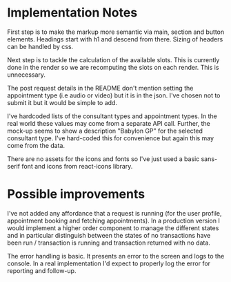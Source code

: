 # Implementation Notes

First step is to make the markup more semantic via main, section and button
elements. Headings start with h1 and descend from there. Sizing of headers can
be handled by css.

Next step is to tackle the calculation of the available slots. This is currently
done in the render so we are recomputing the slots on each render. This is
unnecessary.

The post request details in the README don't mention setting the appointment
type (i.e audio or video) but it is in the json. I've chosen not to submit it
but it would be simple to add.

I've hardcoded lists of the consultant types and appointment types. In the real
world these values may come from a separate API call. Further, the mock-up seems
to show a description "Babylon GP" for the selected consultant type. I've
hard-coded this for convenience but again this may come from the data.

There are no assets for the icons and fonts so I've just used a basic sans-serif
font and icons from react-icons library.

# Possible improvements

I've not added any affordance that a request is running (for the user profile,
appointment booking and fetching appointments). In a production version I would
implement a higher order component to manage the different states and in
particular distinguish between the states of no transactions have been run /
transaction is running and transaction returned with no data.

The error handling is basic. It presents an error to the screen and logs to the
console. In a real implementation I'd expect to properly log the error for
reporting and follow-up.
